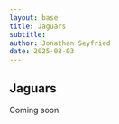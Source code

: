 ```yaml
---
layout: base
title: Jaguars
subtitle:
author: Jonathan Seyfried
date: 2025-08-03
---
```


## Jaguars

Coming soon